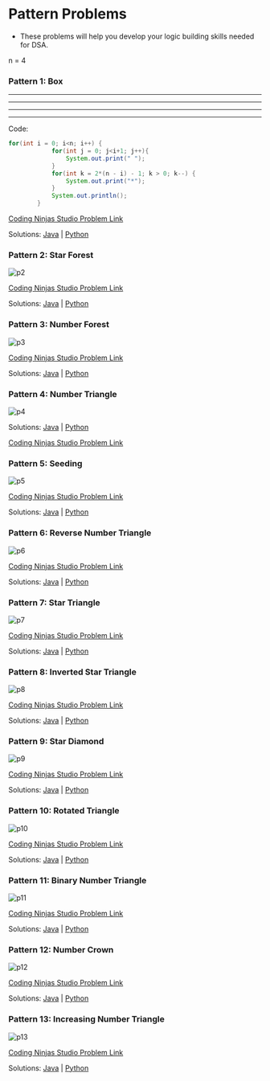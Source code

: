 # Pattern Problems
- These problems will help you develop your logic building skills needed for DSA.

n = 4

### Pattern 1: Box

****
****
****
****

Code:
```java
for(int i = 0; i<n; i++) {
            for(int j = 0; j<i+1; j++){
                System.out.print(" ");
            }
            for(int k = 2*(n - i) - 1; k > 0; k--) {
                System.out.print("*");
            }
            System.out.println();
        }
```

[Coding Ninjas Studio Problem Link](https://www.codingninjas.com/studio/problems/n-forest_6570177?utm_source=youtube&utm_medium=affiliate&utm_campaign=striver_patternproblems)

Solutions: [Java](https://github.com/uzayr-iqbal-hamid/pattern-problems/blob/main/01%20-%20Pattern%201%3A%20Box) | [Python]()

### Pattern 2: Star Forest

![p2](https://takeuforward.org/wp-content/uploads/2022/08/P2.png)

[Coding Ninjas Studio Problem Link](https://www.codingninjas.com/studio/problems/n-2-forest_6570178?utm_source=youtube&utm_medium=affiliate&utm_campaign=striver_patternproblems)

Solutions: [Java](https://github.com/uzayr-iqbal-hamid/pattern-problems/blob/main/02%20-%20Pattern%202%3A%20Star%20Forest) | [Python]()

### Pattern 3: Number Forest

![p3](https://takeuforward.org/wp-content/uploads/2022/08/P3.png)

[Coding Ninjas Studio Problem Link](https://www.codingninjas.com/studio/problems/n-triangles_6573689?utm_source=youtube&utm_medium=affiliate&utm_campaign=striver_patternproblems)

Solutions: [Java](https://github.com/uzayr-iqbal-hamid/pattern-problems/blob/main/03%20-%20Pattern%203%3A%20Number%20Forest) | [Python]()

### Pattern 4: Number Triangle

![p4](https://takeuforward.org/wp-content/uploads/2022/08/P4.png)

Solutions: [Java](https://github.com/uzayr-iqbal-hamid/pattern-problems/blob/main/04%20-%20Pattern%204%3A%20Number%20Triangle) | [Python]()

[Coding Ninjas Studio Problem Link](https://www.codingninjas.com/studio/problems/triangle_6573690?utm_source=youtube&utm_medium=affiliate&utm_campaign=striver_patternproblems)

### Pattern 5: Seeding

![p5](https://takeuforward.org/wp-content/uploads/2022/08/P5.png)

[Coding Ninjas Studio Problem Link](https://www.codingninjas.com/studio/problems/seeding_6581892?utm_source=youtube&utm_medium=affiliate&utm_campaign=striver_patternproblems)

Solutions: [Java](https://github.com/uzayr-iqbal-hamid/pattern-problems/blob/main/05%20-%20Pattern%205%3A%20Seeding) | [Python]()

### Pattern 6: Reverse Number Triangle

![p6](https://takeuforward.org/wp-content/uploads/2022/08/P6.png)

[Coding Ninjas Studio Problem Link](https://www.codingninjas.com/studio/problems/reverse-number-triangle_6581889?utm_source=youtube&utm_medium=affiliate&utm_campaign=striver_patternproblems)

Solutions: [Java](https://github.com/uzayr-iqbal-hamid/pattern-problems/blob/main/06%20-%20Pattern%206%3A%20Reverse%20Number%20Triangle) | [Python]()

### Pattern 7: Star Triangle

![p7](https://takeuforward.org/wp-content/uploads/2022/08/P7.png)

[Coding Ninjas Studio Problem Link](https://www.codingninjas.com/studio/problems/star-triangle_6573671?utm_source=youtube&utm_medium=affiliate&utm_campaign=striver_patternproblems)

Solutions: [Java](https://github.com/uzayr-iqbal-hamid/pattern-problems/blob/main/07%20-%20Pattern%207%3A%20Star%20Triangle) | [Python]()

### Pattern 8: Inverted Star Triangle

![p8](https://takeuforward.org/wp-content/uploads/2022/08/P8.png)

[Coding Ninjas Studio Problem Link](https://www.codingninjas.com/studio/problems/reverse-star-triangle_6573685?utm_source=youtube&utm_medium=affiliate&utm_campaign=striver_patternproblems)

Solutions: [Java](https://github.com/uzayr-iqbal-hamid/pattern-problems/blob/main/08%20-%20Pattern%208%3A%20Inverted%20Star%20Triangle) | [Python]()

### Pattern 9: Star Diamond

![p9](https://takeuforward.org/wp-content/uploads/2022/08/P9.png)

[Coding Ninjas Studio Problem Link](https://www.codingninjas.com/studio/problems/star-diamond_6573686?utm_source=youtube&utm_medium=affiliate&utm_campaign=striver_patternproblems)

Solutions: [Java](https://github.com/uzayr-iqbal-hamid/pattern-problems/blob/main/09%20-%20Pattern%209%3A%20Start%20Diamond) | [Python]()

### Pattern 10: Rotated Triangle

![p10](https://takeuforward.org/wp-content/uploads/2022/08/P10.png)

[Coding Ninjas Studio Problem Link](https://www.codingninjas.com/studio/problems/rotated-triangle_6573688?utm_source=youtube&utm_medium=affiliate&utm_campaign=striver_patternproblems)

Solutions: [Java](https://github.com/uzayr-iqbal-hamid/pattern-problems/blob/main/10%20-%20Pattern%2010:%20Rotated%20Triangle) | [Python]()

### Pattern 11: Binary Number Triangle

![p11](https://takeuforward.org/wp-content/uploads/2022/08/P11.png)

[Coding Ninjas Studio Problem Link](https://www.codingninjas.com/studio/problems/binary-number-triangle_6581890?utm_source=youtube&utm_medium=affiliate&utm_campaign=striver_patternproblems)

Solutions: [Java](https://github.com/uzayr-iqbal-hamid/pattern-problems/blob/main/11%20-%20Pattern%2011%3A%20Binary%20Number%20Triangle) | [Python]()

### Pattern 12: Number Crown

![p12](https://takeuforward.org/wp-content/uploads/2022/08/P12.png)

[Coding Ninjas Studio Problem Link](https://www.codingninjas.com/studio/problems/number-crown_6581894?utm_source=youtube&utm_medium=affiliate&utm_campaign=striver_patternproblems)

Solutions: [Java](https://github.com/uzayr-iqbal-hamid/pattern-problems/blob/main/12%20-%20Pattern%2012%3A%20Number%20Crown) | [Python]()

### Pattern 13: Increasing Number Triangle

![p13](https://takeuforward.org/wp-content/uploads/2022/08/P13.png)

[Coding Ninjas Studio Problem Link](https://www.codingninjas.com/studio/problems/increasing-number-triangle_6581893?utm_source=youtube&utm_medium=affiliate&utm_campaign=striver_patternproblems)

Solutions: [Java](https://github.com/uzayr-iqbal-hamid/pattern-problems/blob/main/13%20-%20Pattern%2013%3A%20Increasing%20Number%20Triangle) | [Python]()

